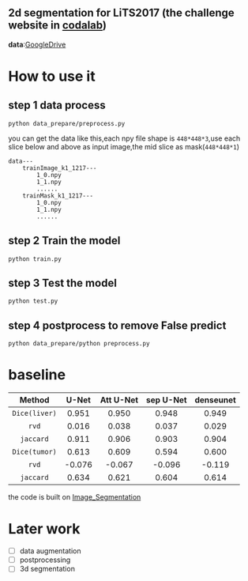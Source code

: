 **2d segmentation for LiTS2017** (the challenge website in [codalab](https://competitions.codalab.org/competitions/17094))
--
**data**:[GoogleDrive](https://drive.google.com/drive/folders/1V6X3CwnHMoVyuArASiNgoOcC5N4oNpLA?usp=sharing)
# How to use it 
step 1 data process
-   
``python data_prepare/preprocess.py``

you can get the data like this,each npy file shape is ``448*448*3``,use each slice below and above as input image,the mid slice as mask(``448*448*1``)
```
data---
    trainImage_k1_1217---
        1_0.npy
        1_1.npy
        ......
    trainMask_k1_1217---
        1_0.npy
        1_1.npy
        ......
```
step 2 Train the model 
--
``python train.py``

step 3 Test the model 
--
``python test.py``

step 4 postprocess to remove False predict
--
``python data_prepare/python preprocess.py``
# baseline

| Method     |U-Net  |Att U-Net|sep U-Net |denseunet  |
| :----------:|:----:| :-----:|:-------:|:--------:|
| `Dice(liver)`|0.951|0.950  |0.948    | 0.949    |
| `rvd`        |0.016|0.038  |0.037    |0.029 |
| `jaccard`    |0.911|0.906  |0.903    |0.904    |
| `Dice(tumor)`|0.613|0.609  |0.594    |0.600    |
| `rvd`        |-0.076| -0.067|-0.096   |-0.119   |
| `jaccard`    |0.634|0.621  |0.604    |0.614    |

the code is built on [Image_Segmentation](https://github.com/LeeJunHyun/Image_Segmentation/blob/master/network.py)

# Later work
- [ ] data augmentation
- [ ] postprocessing
- [ ] 3d segmentation